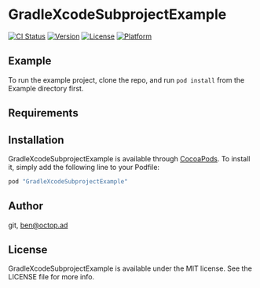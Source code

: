 # GradleXcodeSubprojectExample

[![CI Status](http://img.shields.io/travis/git/GradleXcodeSubprojectExample.svg?style=flat)](https://travis-ci.org/git/GradleXcodeSubprojectExample)
[![Version](https://img.shields.io/cocoapods/v/GradleXcodeSubprojectExample.svg?style=flat)](http://cocoapods.org/pods/GradleXcodeSubprojectExample)
[![License](https://img.shields.io/cocoapods/l/GradleXcodeSubprojectExample.svg?style=flat)](http://cocoapods.org/pods/GradleXcodeSubprojectExample)
[![Platform](https://img.shields.io/cocoapods/p/GradleXcodeSubprojectExample.svg?style=flat)](http://cocoapods.org/pods/GradleXcodeSubprojectExample)

## Example

To run the example project, clone the repo, and run `pod install` from the Example directory first.

## Requirements

## Installation

GradleXcodeSubprojectExample is available through [CocoaPods](http://cocoapods.org). To install
it, simply add the following line to your Podfile:

```ruby
pod "GradleXcodeSubprojectExample"
```

## Author

git, ben@octop.ad

## License

GradleXcodeSubprojectExample is available under the MIT license. See the LICENSE file for more info.
